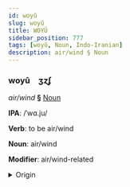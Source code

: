 ```yaml
---
id: woyû
slug: woyû
title: WOYÛ
sidebar_position: 777
tags: [woyû, Noun, Indo-Iranian]
description: air/wind § Noun
---
```


### woyû&emsp;<span kind="abugida">ʒɀʄ</span>

*air/wind* **§** [Noun](../../tags/Noun)

**IPA**: /ˈwɑ.ju/

**Verb**: to be air/wind

**Noun**: air/wind

**Modifier**: air/wind-related

<details>
    <summary>Origin</summary>
    Sanskrit वायु vāyú [ʋäː.juː]<br/>
    <em>Indo-Iranian Language Family</em>
</details>